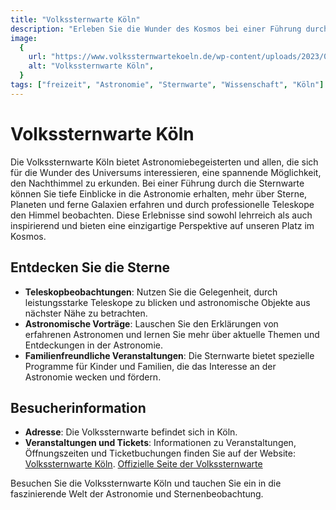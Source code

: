 ```yaml
---
title: "Volkssternwarte Köln"
description: "Erleben Sie die Wunder des Kosmos bei einer Führung durch die Volkssternwarte Köln"
image:
  {
    url: "https://www.volkssternwartekoeln.de/wp-content/uploads/2023/04/Ameisenansicht-der-Beobachtungskuppel-2048x1365.jpg",
    alt: "Volkssternwarte Köln",
  }
tags: ["freizeit", "Astronomie", "Sternwarte", "Wissenschaft", "Köln"]
---
```


# Volkssternwarte Köln

Die Volkssternwarte Köln bietet Astronomiebegeisterten und allen, die sich für die Wunder des Universums interessieren, eine spannende Möglichkeit, den Nachthimmel zu erkunden. Bei einer Führung durch die Sternwarte können Sie tiefe Einblicke in die Astronomie erhalten, mehr über Sterne, Planeten und ferne Galaxien erfahren und durch professionelle Teleskope den Himmel beobachten. Diese Erlebnisse sind sowohl lehrreich als auch inspirierend und bieten eine einzigartige Perspektive auf unseren Platz im Kosmos.

## Entdecken Sie die Sterne

- **Teleskopbeobachtungen**: Nutzen Sie die Gelegenheit, durch leistungsstarke Teleskope zu blicken und astronomische Objekte aus nächster Nähe zu betrachten.
- **Astronomische Vorträge**: Lauschen Sie den Erklärungen von erfahrenen Astronomen und lernen Sie mehr über aktuelle Themen und Entdeckungen in der Astronomie.
- **Familienfreundliche Veranstaltungen**: Die Sternwarte bietet spezielle Programme für Kinder und Familien, die das Interesse an der Astronomie wecken und fördern.

## Besucherinformation

- **Adresse**: Die Volkssternwarte befindet sich in Köln.
- **Veranstaltungen und Tickets**: Informationen zu Veranstaltungen, Öffnungszeiten und Ticketbuchungen finden Sie auf der Website: [Volkssternwarte Köln](https://pretix.eu/volkssternwartekoeln.de/).
  [Offizielle Seite der Volkssternwarte](https://www.volkssternwartekoeln.de)

Besuchen Sie die Volkssternwarte Köln und tauchen Sie ein in die faszinierende Welt der Astronomie und Sternenbeobachtung.
